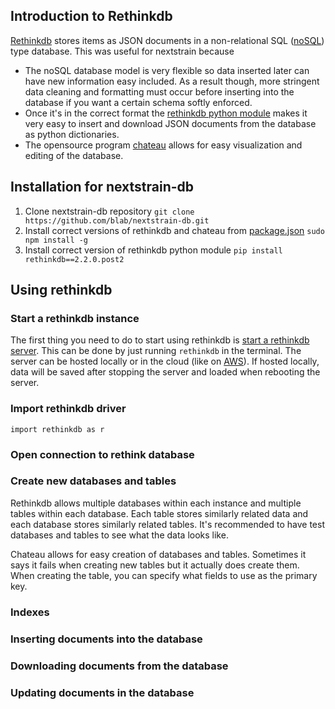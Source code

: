 ## Introduction to Rethinkdb

[Rethinkdb](https://www.rethinkdb.com/) stores items as JSON documents in a non-relational 
SQL ([noSQL](https://en.wikipedia.org/wiki/NoSQL)) type database. This was useful for 
nextstrain because

* The noSQL database model is very flexible so data inserted later can have new 
information easy included. As a result though, more stringent data cleaning and formatting 
must occur before inserting into the database if you want a certain schema softly enforced. 
* Once it's in the correct format the [rethinkdb python module](https://www.rethinkdb.com/docs/guide/python/)
makes it very easy to insert and download JSON documents from the database as python 
dictionaries. 
* The opensource program [chateau](https://github.com/neumino/chateau) allows for easy
visualization and editing of the database. 

## Installation for nextstrain-db
1. Clone nextstrain-db repository `git clone https://github.com/blab/nextstrain-db.git` 
2. Install correct versions of rethinkdb and chateau from [package.json](package.json) `sudo npm install -g` 
3. Install correct version of rethinkdb python module `pip install rethinkdb==2.2.0.post2`

## Using rethinkdb

### Start a rethinkdb instance
The first thing you need to do to start using rethinkdb is [start a rethinkdb server](https://rethinkdb.com/docs/start-a-server/).
This can be done by just running `rethinkdb` in the terminal. The server can be hosted locally
or in the cloud (like on [AWS](https://rethinkdb.com/docs/paas/#deploying-on-aws)). If hosted
locally, data will be saved after stopping the server and loaded when rebooting the server.

### Import rethinkdb driver
```
import rethinkdb as r 
```

### Open connection to rethink database

### Create new databases and tables
Rethinkdb allows multiple databases within each instance and multiple tables within each
database. Each table stores similarly related data and each database stores similarly related
tables. It's recommended to have test databases and tables to see what the data looks like.

Chateau allows for easy creation of databases and tables. Sometimes it says it fails when
creating new tables but it actually does create them. When creating the table, you can specify 
what fields to use as the primary key. 

### Indexes

### Inserting documents into the database

### Downloading documents from the database

### Updating documents in the database